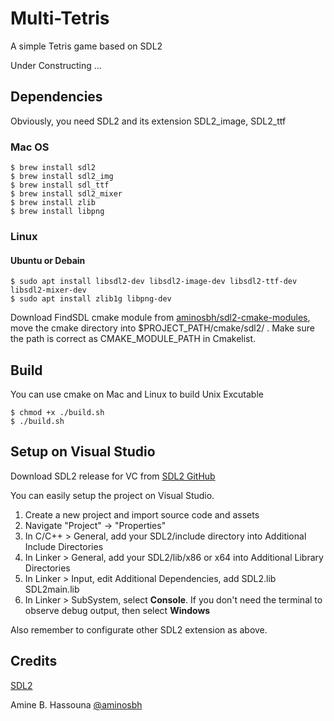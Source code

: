 # Multi-Tetris
A simple Tetris game based on SDL2

Under Constructing ...

## Dependencies
Obviously, you need SDL2 and its extension SDL2_image, SDL2_ttf
### Mac OS
~~~shell
$ brew install sdl2
$ brew install sdl2_img
$ brew install sdl_ttf
$ brew install sdl2_mixer
$ brew install zlib
$ brew install libpng
~~~
### Linux
#### Ubuntu or Debain
~~~shell
$ sudo apt install libsdl2-dev libsdl2-image-dev libsdl2-ttf-dev libsdl2-mixer-dev
$ sudo apt install zlib1g libpng-dev
~~~

Download FindSDL cmake module from [aminosbh/sdl2-cmake-modules](https://github.com/aminosbh/sdl2-cmake-modules), move the cmake directory into $PROJECT_PATH/cmake/sdl2/ . Make sure the path is correct as CMAKE_MODULE_PATH in Cmakelist.

## Build
You can use cmake on Mac and Linux to build Unix Excutable
~~~
$ chmod +x ./build.sh
$ ./build.sh
~~~

## Setup on Visual Studio
Download SDL2 release for VC from [SDL2 GitHub](https://github.com/libsdl-org/SDL/releases/tag/release-2.24.0)

You can easily setup the project on Visual Studio. 

1. Create a new project and import source code and assets
2. Navigate "Project" -> "Properties"
3. In C/C++ > General, add your SDL2/include directory into Additional Include Directories
4. In Linker > General, add your SDL2/lib/x86 or x64 into Additional Library Directories
5. In Linker > Input, edit Additional Dependencies, add SDL2.lib SDL2main.lib
6. In Linker > SubSystem, select **Console**. If you don't need the terminal to observe debug output, then select **Windows**

Also remember to configurate other SDL2 extension as above.

## Credits
[SDL2](https://github.com/libsdl-org)

Amine B. Hassouna [@aminosbh](https://gitlab.com/aminosbh)